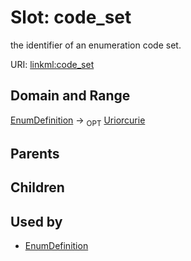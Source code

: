 
# Slot: code_set


the identifier of an enumeration code set.

URI: [linkml:code_set](https://w3id.org/linkml/code_set)


## Domain and Range

[EnumDefinition](EnumDefinition.md) ->  <sub>OPT</sub>
 [Uriorcurie](Uriorcurie.md)

## Parents


## Children


## Used by

 * [EnumDefinition](EnumDefinition.md)
